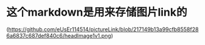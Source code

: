 # 这个markdown是用来存储图片link的

(https://github.com/eUsEr114514/pictureLink/blob/217149b13a99cfb8558f286a6837c687def840c6/headImage1v1.png)
